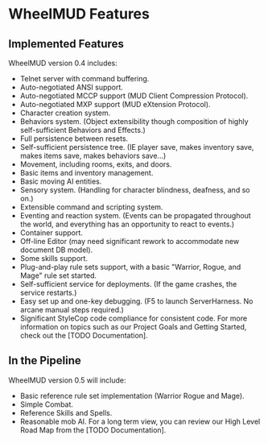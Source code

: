 # WheelMUD Features

## Implemented Features
WheelMUD version 0.4 includes:
* Telnet server with command buffering.
* Auto-negotiated ANSI support. 
* Auto-negotiated MCCP support (MUD Client Compression Protocol). 
* Auto-negotiated MXP support (MUD eXtension Protocol). 
* Character creation system.
* Behaviors system. (Object extensibility though composition of highly self-sufficient Behaviors and Effects.)
* Full persistence between resets.
* Self-sufficient persistence tree. (IE player save, makes inventory save, makes items save, makes behaviors save...)
* Movement, including rooms, exits, and doors.
* Basic items and inventory management.
* Basic moving AI entities. 
* Sensory system. (Handling for character blindness, deafness, and so on.) 
* Extensible command and scripting system. 
* Eventing and reaction system. (Events can be propagated throughout the world, and everything has an opportunity to react to events.) 
* Container support. 
* Off-line Editor (may need significant rework to accommodate new document DB model).
* Some skills support.
* Plug-and-play rule sets support, with a basic "Warrior, Rogue, and Mage" rule set started.
* Self-sufficient service for deployments. (If the game crashes, the service restarts.)
* Easy set up and one-key debugging. (F5 to launch ServerHarness. No arcane manual steps required.)
* Significant StyleCop code compliance for consistent code.
For more information on topics such as our Project Goals and Getting Started, check out the [TODO Documentation].

## In the Pipeline
WheelMUD version 0.5 will include:
* Basic reference rule set implementation (Warrior Rogue and Mage). 
* Simple Combat. 
* Reference Skills and Spells. 
* Reasonable mob AI. 
For a long term view, you can review our High Level Road Map from the [TODO Documentation].
